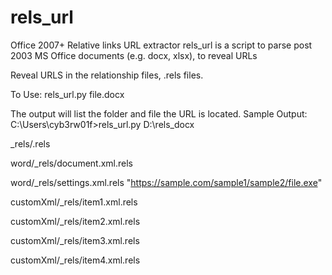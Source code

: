 # rels_url
Office 2007+ Relative links URL extractor
rels_url is a script to parse post 2003 MS Office documents (e.g. docx, xlsx), to reveal URLs  

Reveal URLS in the relationship files, .rels files.

To Use:
rels_url.py  file.docx

The output will list the folder and file the URL is located. 
Sample Output:
C:\Users\cyb3rw01f>rels_url.py D:\rels_docx

_rels/.rels

word/_rels/document.xml.rels

word/_rels/settings.xml.rels
"https://sample.com/sample1/sample2/file.exe"

customXml/_rels/item1.xml.rels

customXml/_rels/item2.xml.rels

customXml/_rels/item3.xml.rels

customXml/_rels/item4.xml.rels




